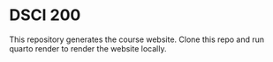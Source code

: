 # DSCI 200

This repository generates the course website. Clone this repo and run quarto render to render the website locally.
